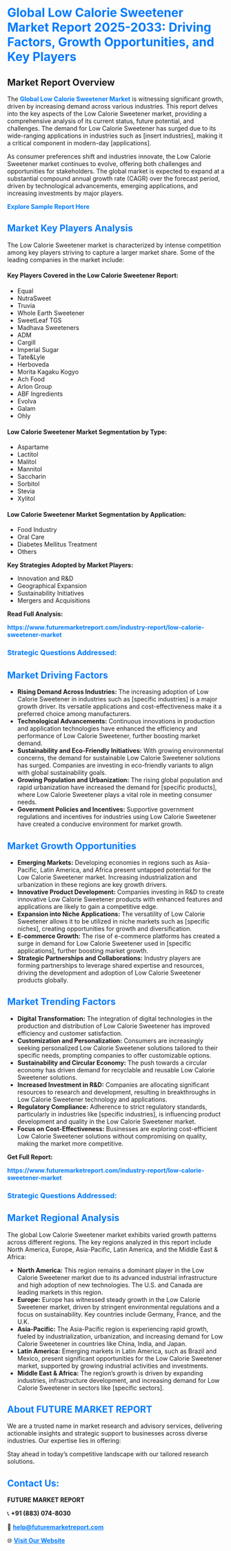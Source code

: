 <h1 style="color: #007BFF;">Global Low Calorie Sweetener Market Report 2025-2033: Driving Factors, Growth Opportunities, and Key Players</h1>

<section id="overview">
<h2>Market Report Overview</h2>
<p>The <a href="https://www.futuremarketreport.com/industry-report/low-calorie-sweetener-market" style="color: #007BFF; text-decoration: none;"><strong>Global Low Calorie Sweetener Market</strong></a> is witnessing significant growth, driven by increasing demand across various industries. This report delves into the key aspects of the Low Calorie Sweetener market, providing a comprehensive analysis of its current status, future potential, and challenges. The demand for Low Calorie Sweetener has surged due to its wide-ranging applications in industries such as [insert industries], making it a critical component in modern-day [applications].</p>
<p>As consumer preferences shift and industries innovate, the Low Calorie Sweetener market continues to evolve, offering both challenges and opportunities for stakeholders. The global market is expected to expand at a substantial compound annual growth rate (CAGR) over the forecast period, driven by technological advancements, emerging applications, and increasing investments by major players.</p>
</section>

<section id="overview">
<p><a href="https://www.futuremarketreport.com/request-sample/reportId=102931" style="color: #007BFF; text-decoration: none;"><strong>Explore Sample Report Here</strong></a></p>
</section>

<section id="key-players">
<h2 style="color: #007BFF;">Market Key Players Analysis</h2>
<p>The Low Calorie Sweetener market is characterized by intense competition among key players striving to capture a larger market share. Some of the leading companies in the market include:</p>
<h4>Key Players Covered in the Low Calorie Sweetener Report:</h4>
<ul><li>Equal</li><li>NutraSweet</li><li>Truvia</li><li>Whole Earth Sweetener</li><li>SweetLeaf TGS</li><li>Madhava Sweeteners</li><li>ADM</li><li>Cargill</li><li>Imperial Sugar</li><li>Tate&amp;Lyle</li><li>Herboveda</li><li>Morita Kagaku Kogyo</li><li>Ach Food</li><li>Arlon Group</li><li>ABF Ingredients</li><li>Evolva</li><li>Galam</li><li>Ohly</li></ul>
<h4>Low Calorie Sweetener Market Segmentation by Type:</h4>
<ul><li>Aspartame</li><li>Lactitol</li><li>Malitol</li><li>Mannitol</li><li>Saccharin</li><li>Sorbitol</li><li>Stevia</li><li>Xylitol</li></ul>

<h4>Low Calorie Sweetener Market Segmentation by Application:</h4>
<ul><li>Food Industry</li><li>Oral Care</li><li>Diabetes Mellitus Treatment</li><li>Others</li></ul>
<p><strong>Key Strategies Adopted by Market Players:</strong></p>
<ul>
<li>Innovation and R&D</li>
<li>Geographical Expansion</li>
<li>Sustainability Initiatives</li>
<li>Mergers and Acquisitions</li>
</ul>
</section>

<section>
<p><strong>Read Full Analysis: </strong></p><a href="https://www.futuremarketreport.com/industry-report/low-calorie-sweetener-market" style="color: #007BFF; text-decoration: none;"><strong>https://www.futuremarketreport.com/industry-report/low-calorie-sweetener-market</strong></a>
<h3 style="color: #007BFF;">Strategic Questions Addressed:</h3>
</section>

<section id="driving-factors">
<h2 style="color: #007BFF;">Market Driving Factors</h2>
<ul>
<li><strong>Rising Demand Across Industries:</strong> The increasing adoption of Low Calorie Sweetener in industries such as [specific industries] is a major growth driver. Its versatile applications and cost-effectiveness make it a preferred choice among manufacturers.</li>
<li><strong>Technological Advancements:</strong> Continuous innovations in production and application technologies have enhanced the efficiency and performance of Low Calorie Sweetener, further boosting market demand.</li>
<li><strong>Sustainability and Eco-Friendly Initiatives:</strong> With growing environmental concerns, the demand for sustainable Low Calorie Sweetener solutions has surged. Companies are investing in eco-friendly variants to align with global sustainability goals.</li>
<li><strong>Growing Population and Urbanization:</strong> The rising global population and rapid urbanization have increased the demand for [specific products], where Low Calorie Sweetener plays a vital role in meeting consumer needs.</li>
<li><strong>Government Policies and Incentives:</strong> Supportive government regulations and incentives for industries using Low Calorie Sweetener have created a conducive environment for market growth.</li>
</ul>
</section>

<section id="growth-opportunities">
<h2 style="color: #007BFF;">Market Growth Opportunities</h2>
<ul>
<li><strong>Emerging Markets:</strong> Developing economies in regions such as Asia-Pacific, Latin America, and Africa present untapped potential for the Low Calorie Sweetener market. Increasing industrialization and urbanization in these regions are key growth drivers.</li>
<li><strong>Innovative Product Development:</strong> Companies investing in R&D to create innovative Low Calorie Sweetener products with enhanced features and applications are likely to gain a competitive edge.</li>
<li><strong>Expansion into Niche Applications:</strong> The versatility of Low Calorie Sweetener allows it to be utilized in niche markets such as [specific niches], creating opportunities for growth and diversification.</li>
<li><strong>E-commerce Growth:</strong> The rise of e-commerce platforms has created a surge in demand for Low Calorie Sweetener used in [specific applications], further boosting market growth.</li>
<li><strong>Strategic Partnerships and Collaborations:</strong> Industry players are forming partnerships to leverage shared expertise and resources, driving the development and adoption of Low Calorie Sweetener products globally.</li>
</ul>
</section>

<section id="trending-factors">
<h2 style="color: #007BFF;">Market Trending Factors</h2>
<ul>
<li><strong>Digital Transformation:</strong> The integration of digital technologies in the production and distribution of Low Calorie Sweetener has improved efficiency and customer satisfaction.</li>
<li><strong>Customization and Personalization:</strong> Consumers are increasingly seeking personalized Low Calorie Sweetener solutions tailored to their specific needs, prompting companies to offer customizable options.</li>
<li><strong>Sustainability and Circular Economy:</strong> The push towards a circular economy has driven demand for recyclable and reusable Low Calorie Sweetener solutions.</li>
<li><strong>Increased Investment in R&D:</strong> Companies are allocating significant resources to research and development, resulting in breakthroughs in Low Calorie Sweetener technology and applications.</li>
<li><strong>Regulatory Compliance:</strong> Adherence to strict regulatory standards, particularly in industries like [specific industries], is influencing product development and quality in the Low Calorie Sweetener market.</li>
<li><strong>Focus on Cost-Effectiveness:</strong> Businesses are exploring cost-efficient Low Calorie Sweetener solutions without compromising on quality, making the market more competitive.</li>
</ul>
</section>

<section>
<p><strong>Get Full Report: </strong></p><a href="https://www.futuremarketreport.com/industry-report/low-calorie-sweetener-market" style="color: #007BFF; text-decoration: none;"><strong>https://www.futuremarketreport.com/industry-report/low-calorie-sweetener-market</strong></a>
<h3 style="color: #007BFF;">Strategic Questions Addressed:</h3>
</section>


<section id="regional-analysis">
<h2 style="color: #007BFF;">Market Regional Analysis</h2>
<p>The global Low Calorie Sweetener market exhibits varied growth patterns across different regions. The key regions analyzed in this report include North America, Europe, Asia-Pacific, Latin America, and the Middle East & Africa:</p>
<ul>
<li><strong>North America:</strong> This region remains a dominant player in the Low Calorie Sweetener market due to its advanced industrial infrastructure and high adoption of new technologies. The U.S. and Canada are leading markets in this region.</li>
<li><strong>Europe:</strong> Europe has witnessed steady growth in the Low Calorie Sweetener market, driven by stringent environmental regulations and a focus on sustainability. Key countries include Germany, France, and the U.K.</li>
<li><strong>Asia-Pacific:</strong> The Asia-Pacific region is experiencing rapid growth, fueled by industrialization, urbanization, and increasing demand for Low Calorie Sweetener in countries like China, India, and Japan.</li>
<li><strong>Latin America:</strong> Emerging markets in Latin America, such as Brazil and Mexico, present significant opportunities for the Low Calorie Sweetener market, supported by growing industrial activities and investments.</li>
<li><strong>Middle East & Africa:</strong> The region’s growth is driven by expanding industries, infrastructure development, and increasing demand for Low Calorie Sweetener in sectors like [specific sectors].</li>
</ul>
</section>

<footer>
<h2 style="color: #007BFF;">About FUTURE MARKET REPORT</h2>
<p>We are a trusted name in market research and advisory services, delivering actionable insights and strategic support to businesses across diverse industries. Our expertise lies in offering:</p>

<p>Stay ahead in today’s competitive landscape with our tailored research solutions.</p>

<h2 style="color: #007BFF;">Contact Us:</h2>
<p><strong>FUTURE MARKET REPORT</strong></p>
<p>📞 <strong>+91 (883) 074-8030</strong></p>
<p>📧 <strong><a href="mailto:help@futuremarketreport.com" style="color: #007BFF;">help@futuremarketreport.com</a></strong></p>
<p>🌐 <strong><a href="https://www.futuremarketreport.com/" style="color: #007BFF;">Visit Our Website</a></strong></p>
</footer>